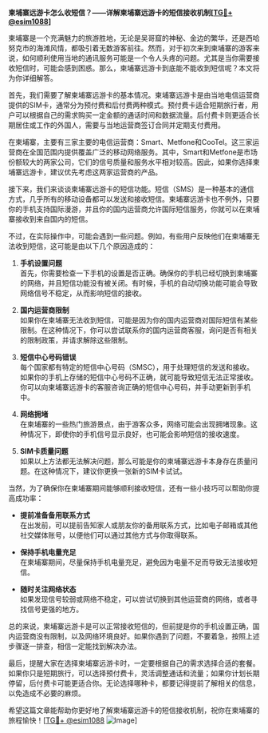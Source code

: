 **柬埔寨远游卡怎么收短信？——详解柬埔寨远游卡的短信接收机制[[TG💪+ @esim1088](https://t.me/s/esim1088)]**

柬埔寨是一个充满魅力的旅游胜地，无论是吴哥窟的神秘、金边的繁华，还是西哈努克市的海滩风情，都吸引着无数游客前往。然而，对于初次来到柬埔寨的游客来说，如何顺利使用当地的通讯服务可能是一个令人头疼的问题。尤其是当你需要接收短信时，可能会感到困惑。那么，柬埔寨远游卡到底能不能收到短信呢？本文将为你详细解答。

首先，我们需要了解柬埔寨远游卡的基本情况。柬埔寨远游卡是由当地电信运营商提供的SIM卡，通常分为预付费和后付费两种模式。预付费卡适合短期旅行者，用户可以根据自己的需求购买一定金额的通话时间和数据流量。后付费卡则更适合长期居住或工作的外国人，需要与当地运营商签订合同并定期支付费用。

在柬埔寨，主要有三家主要的电信运营商：Smart、Metfone和CooTel。这三家运营商在全国范围内提供覆盖广泛的移动网络服务。其中，Smart和Metfone是市场份额较大的两家公司，它们的信号质量和服务水平相对较高。因此，如果你选择柬埔寨远游卡，建议优先考虑这两家运营商的产品。

接下来，我们来谈谈柬埔寨远游卡的短信功能。短信（SMS）是一种基本的通信方式，几乎所有的移动设备都可以发送和接收短信。柬埔寨远游卡也不例外，只要你的手机支持国际漫游，并且你的国内运营商允许国际短信服务，你就可以在柬埔寨接收到来自国内的短信。

不过，在实际操作中，可能会遇到一些问题。例如，有些用户反映他们在柬埔寨无法收到短信，这可能是由以下几个原因造成的：

1. **手机设置问题**  
   首先，你需要检查一下手机的设置是否正确。确保你的手机已经切换到柬埔寨的网络，并且短信功能没有被关闭。有时候，手机的自动切换功能可能会导致网络信号不稳定，从而影响短信的接收。

2. **国内运营商限制**  
   如果你在柬埔寨无法收到短信，可能是因为你的国内运营商对国际短信有某些限制。在这种情况下，你可以尝试联系你的国内运营商客服，询问是否有相关的限制政策，并请求解除这些限制。

3. **短信中心号码错误**  
   每个国家都有特定的短信中心号码（SMSC），用于处理短信的发送和接收。如果你的手机上存储的短信中心号码不正确，就可能导致短信无法正常接收。你可以向柬埔寨远游卡的客服咨询正确的短信中心号码，并手动更新到手机中。

4. **网络拥堵**  
   在柬埔寨的一些热门旅游景点，由于游客众多，网络可能会出现拥堵现象。这种情况下，即使你的手机信号显示良好，也可能会影响短信的接收速度。

5. **SIM卡质量问题**  
   如果以上方法都无法解决问题，那么可能是你的柬埔寨远游卡本身存在质量问题。在这种情况下，建议你更换一张新的SIM卡试试。

当然，为了确保你在柬埔寨期间能够顺利接收短信，还有一些小技巧可以帮助你提高成功率：

- **提前准备备用联系方式**  
  在出发前，可以提前告知家人或朋友你的备用联系方式，比如电子邮箱或其他社交媒体账号，以便他们可以通过其他方式与你取得联系。

- **保持手机电量充足**  
  在柬埔寨期间，尽量保持手机电量充足，避免因为电量不足而导致无法接收短信。

- **随时关注网络状态**  
  如果发现信号较弱或网络不稳定，可以尝试切换到其他运营商的网络，或者寻找信号更强的地方。

总的来说，柬埔寨远游卡是可以正常接收短信的，但前提是你的手机设置正确，国内运营商没有限制，以及网络环境良好。如果你遇到了问题，不要着急，按照上述步骤逐一排查，相信一定能找到解决办法。

最后，提醒大家在选择柬埔寨远游卡时，一定要根据自己的需求选择合适的套餐。如果你只是短期旅行，可以选择预付费卡，灵活调整通话和流量；如果你计划长期停留，后付费卡可能更适合你。无论选择哪种卡，都要记得提前了解相关的信息，以免造成不必要的麻烦。

希望这篇文章能帮助你更好地了解柬埔寨远游卡的短信接收机制，祝你在柬埔寨的旅程愉快！[[TG💪+ @esim1088](https://t.me/s/esim1088) ![Image](https://i.postimg.cc/4NQfJmqS/Snipaste-2025-05-13-00-14-12.png)]